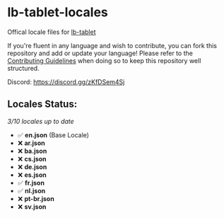 # lb-tablet-locales
Offical locale files for [lb-tablet](https://lbscripts.com/tablet)

If you're fluent in any language and wish to contribute, you can fork this repository and add or update your language!
Please refer to the [Contributing Guidelines](https://github.com/lbphone/lb-tablet-locales/blob/main/CONTRIBUTING.md) when doing so to keep this repository well structured. 

Discord: https://discord.gg/zKfDSem4Sj


## Locales Status:
*3/10 locales up to date*
- ✅ **en.json** (Base Locale)
- ❌ **ar.json**
- ❌ **ba.json**
- ❌ **cs.json**
- ❌ **de.json**
- ❌ **es.json**
- ✅ **fr.json**
- ✅ **nl.json**
- ❌ **pt-br.json**
- ❌ **sv.json**
<!-- Recap End -->
